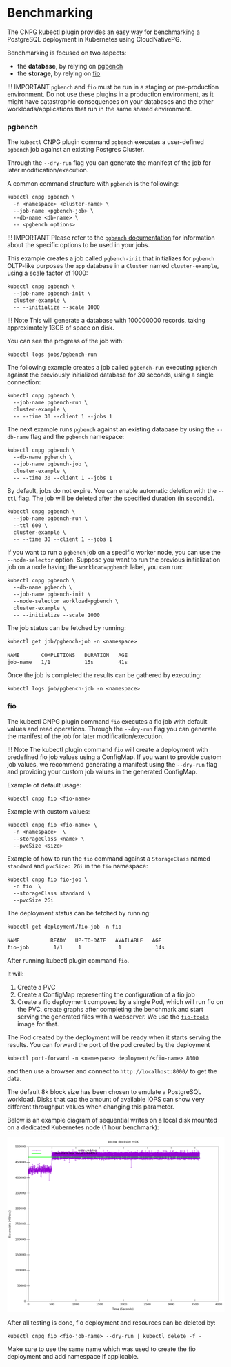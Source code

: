 # Benchmarking
<!-- SPDX-License-Identifier: CC-BY-4.0 -->

The CNPG kubectl plugin provides an easy way for benchmarking a PostgreSQL deployment in Kubernetes using CloudNativePG.

Benchmarking is focused on two aspects:

- the **database**, by relying on [pgbench](https://www.postgresql.org/docs/current/pgbench.html)
- the **storage**, by relying on [fio](https://fio.readthedocs.io/en/latest/fio_doc.html)

!!! IMPORTANT
    `pgbench` and `fio` must be run in a staging or pre-production environment.
    Do not use these plugins in a production environment, as it might have
    catastrophic consequences on your databases and the other
    workloads/applications that run in the same shared environment.

### pgbench

The `kubectl` CNPG plugin command `pgbench` executes a user-defined `pgbench` job
against an existing Postgres Cluster.

Through the `--dry-run` flag you can generate the manifest of the job for later
modification/execution.

A common command structure with `pgbench` is the following:

```shell
kubectl cnpg pgbench \
  -n <namespace> <cluster-name> \
  --job-name <pgbench-job> \
  --db-name <db-name> \
  -- <pgbench options>
```

!!! IMPORTANT
    Please refer to the [`pgbench` documentation](https://www.postgresql.org/docs/current/pgbench.html)
    for information about the specific options to be used in your jobs.

This example creates a job called `pgbench-init` that initializes for `pgbench`
OLTP-like purposes the `app` database in a `Cluster` named `cluster-example`,
using a scale factor of 1000:

```shell
kubectl cnpg pgbench \
  --job-name pgbench-init \
  cluster-example \
  -- --initialize --scale 1000
```

!!! Note
    This will generate a database with 100000000 records, taking approximately 13GB
    of space on disk.

You can see the progress of the job with:

```shell
kubectl logs jobs/pgbench-run
```

The following example creates a job called `pgbench-run` executing `pgbench`
against the previously initialized database for 30 seconds, using a single
connection:

```shell
kubectl cnpg pgbench \
  --job-name pgbench-run \
  cluster-example \
  -- --time 30 --client 1 --jobs 1
```

The next example runs `pgbench` against an existing database by using the
`--db-name` flag and the `pgbench` namespace:

```shell
kubectl cnpg pgbench \
  --db-name pgbench \
  --job-name pgbench-job \
  cluster-example \
  -- --time 30 --client 1 --jobs 1
```

By default, jobs do not expire. You can enable automatic deletion with the
`--ttl` flag. The job will be deleted after the specified duration (in seconds).

```shell
kubectl cnpg pgbench \
  --job-name pgbench-run \
  --ttl 600 \
  cluster-example \
  -- --time 30 --client 1 --jobs 1
```

If you want to run a `pgbench` job on a specific worker node, you can use
the `--node-selector` option. Suppose you want to run the previous
initialization job on a node having the `workload=pgbench` label, you can run:

```shell
kubectl cnpg pgbench \
  --db-name pgbench \
  --job-name pgbench-init \
  --node-selector workload=pgbench \
  cluster-example \
  -- --initialize --scale 1000
```

The job status can be fetched by running:
```
kubectl get job/pgbench-job -n <namespace>

NAME       COMPLETIONS   DURATION   AGE
job-name   1/1           15s        41s
```

Once the job is completed the results can be gathered by executing:
```
kubectl logs job/pgbench-job -n <namespace>
```

### fio

The kubectl CNPG plugin command `fio` executes a fio job with default values
and read operations.
Through the `--dry-run` flag you can generate the manifest of the job for later
modification/execution.

!!! Note
    The kubectl plugin command `fio` will create a deployment with predefined
    fio job values using a ConfigMap. If you want to provide custom job values, we
    recommend generating a manifest using the `--dry-run` flag and providing your
    custom job values in the generated ConfigMap.

Example of default usage:

```shell
kubectl cnpg fio <fio-name>
```
Example with custom values:

```shell
kubectl cnpg fio <fio-name> \
  -n <namespace>  \
  --storageClass <name> \
  --pvcSize <size>
```

Example of how to run the `fio` command against a `StorageClass` named
`standard` and `pvcSize: 2Gi` in the `fio` namespace:

```shell
kubectl cnpg fio fio-job \
  -n fio  \
  --storageClass standard \
  --pvcSize 2Gi
```

The deployment status can be fetched by running:
```shell
kubectl get deployment/fio-job -n fio

NAME          READY   UP-TO-DATE   AVAILABLE   AGE
fio-job        1/1     1            1           14s

```

After running kubectl plugin command `fio`.

It will:

1. Create a PVC
1. Create a ConfigMap representing the configuration of a fio job
1. Create a fio deployment composed by a single Pod, which will run fio on
   the PVC, create graphs after completing the benchmark and start serving the
   generated files with a webserver. We use the
   [`fio-tools`](https://github.com/wallnerryan/fio-tools) image for that.

The Pod created by the deployment will be ready when it starts serving the
results. You can forward the port of the pod created by the deployment

```
kubectl port-forward -n <namespace> deployment/<fio-name> 8000
```

and then use a browser and connect to `http://localhost:8000/` to get the data.

The default 8k block size has been chosen to emulate a PostgreSQL workload.
Disks that cap the amount of available IOPS can show very different throughput
values when changing this parameter.

Below is an example diagram of sequential writes on a local disk
mounted on a dedicated Kubernetes node
(1 hour benchmark):

![Sequential writes bandwidth](images/write_bw.1-2Draw.png)

After all testing is done, fio deployment and resources can be deleted by:
```shell
kubectl cnpg fio <fio-job-name> --dry-run | kubectl delete -f -
```
Make sure to use the same name which was used to create the fio deployment and add namespace if applicable.
